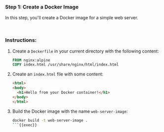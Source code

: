 ### Step 1: Create a Docker Image

In this step, you'll create a Docker image for a simple web server.

<br>

### Instructions:
1. Create a `Dockerfile` in your current directory with the following content:
    ```dockerfile
    FROM nginx:alpine
    COPY index.html /usr/share/nginx/html/index.html
    ```

2. Create an `index.html` file with some content:
    ```html
    <html>
    <body>
      <h1>Hello from your Docker container!</h1>
    </body>
    </html>
    ```

3. Build the Docker image with the name `web-server-image`:
    ```bash
    docker build -t web-server-image .
    ```{{exec}}